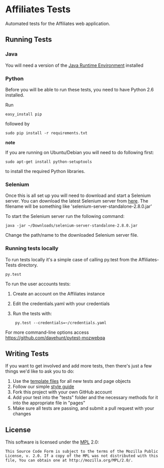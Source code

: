 Affiliates Tests
====================

Automated tests for the Affiliates web application.

Running Tests
-------------

### Java
You will need a version of the [Java Runtime Environment][JRE] installed

[JRE]: http://www.oracle.com/technetwork/java/javase/downloads/index.html

### Python
Before you will be able to run these tests, you need to have Python 2.6 installed.

Run

    easy_install pip

followed by

    sudo pip install -r requirements.txt
    
__note__

If you are running on Ubuntu/Debian you will need to do following first:

    sudo apt-get install python-setuptools
    
to install the required Python libraries.

### Selenium
Once this is all set up you will need to download and start a Selenium server. You can download the latest Selenium server from [here][Selenium Downloads]. The filename will be something like 'selenium-server-standalone-2.8.0.jar'

To start the Selenium server run the following command:

    java -jar ~/Downloads/selenium-server-standalone-2.8.0.jar

Change the path/name to the downloaded Selenium server file.

[Selenium Downloads]: http://code.google.com/p/selenium/downloads/list

### Running tests locally

To run tests locally it's a simple case of calling py.test from the Affiliates-Tests directory.

    py.test

To run the user accounts tests:

1. Create an account on the Affiliates instance
2. Edit the credentials.yaml with your credentials
3. Run the tests with:

		py.test --credentials=~/credentials.yaml

For more command-line options access https://github.com/davehunt/pytest-mozwebqa

Writing Tests
-------------

If you want to get involved and add more tests, then there's just a few things
we'd like to ask you to do:

1. Use the [template files][GitHub Templates] for all new tests and page objects
2. Follow our simple [style guide][Style Guide]
3. Fork this project with your own GitHub account
4. Add your test into the "tests" folder and the necessary methods for it into the appropriate file in "pages"
5. Make sure all tests are passing, and submit a pull request with your changes

[GitHub Templates]: https://github.com/mozilla/mozwebqa-test-templates
[Style Guide]: https://wiki.mozilla.org/QA/Execution/Web_Testing/Docs/Automation/StyleGuide

License
-------
This software is licensed under the [MPL] 2.0:

    This Source Code Form is subject to the terms of the Mozilla Public
    License, v. 2.0. If a copy of the MPL was not distributed with this
    file, You can obtain one at http://mozilla.org/MPL/2.0/.

[MPL]: http://www.mozilla.org/MPL/2.0/

